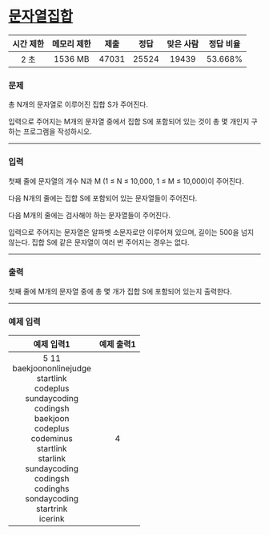 # [문자열집합](https://www.acmicpc.net/problem/14425)

<div align = center>

| 시간 제한 | 메모리 제한 | 제출  | 정답  | 맞은 사람 | 정답 비율 |
| :-------: | :---------: | :---: | :---: | :-------: | :-------: |
|   2 초    |   1536 MB   | 47031 | 25524 |   19439   |  53.668%  |

</div>

### 문제

총 N개의 문자열로 이루어진 집합 S가 주어진다.

입력으로 주어지는 M개의 문자열 중에서 집합 S에 포함되어 있는 것이 총 몇 개인지 구하는 프로그램을 작성하시오.

---

### 입력

첫째 줄에 문자열의 개수 N과 M (1 ≤ N ≤ 10,000, 1 ≤ M ≤ 10,000)이 주어진다.

다음 N개의 줄에는 집합 S에 포함되어 있는 문자열들이 주어진다.

다음 M개의 줄에는 검사해야 하는 문자열들이 주어진다.

입력으로 주어지는 문자열은 알파벳 소문자로만 이루어져 있으며, 길이는 500을 넘지 않는다. 집합 S에 같은 문자열이 여러 번 주어지는 경우는 없다.

---

### 출력

첫째 줄에 M개의 문자열 중에 총 몇 개가 집합 S에 포함되어 있는지 출력한다.

---

### 예제 입력

|                                                                                                                   예제 입력1                                                                                                                   | 예제 출력1 |
| :--------------------------------------------------------------------------------------------------------------------------------------------------------------------------------------------------------------------------------------------: | :--------: |
| 5 11<br/>baekjoononlinejudge<br/>startlink<br/>codeplus<br/>sundaycoding<br/>codingsh<br/>baekjoon<br/>codeplus<br/>codeminus<br/>startlink<br/>starlink<br/>sundaycoding<br/>codingsh<br/>codinghs<br/>sondaycoding<br/>startrink<br/>icerink |     4      |
